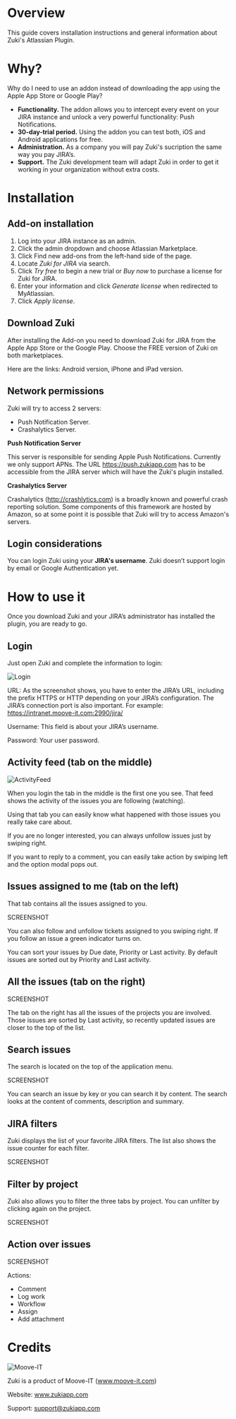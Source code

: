 Overview 
========
This guide covers installation instructions and general information about Zuki's Atlassian Plugin.

Why?
====
Why do I need to use an addon instead of downloading the app using the Apple App Store or Google Play?

* **Functionality.** The addon allows you to intercept every event on your JIRA instance and unlock a very powerful functionality: Push Notifications.
* **30-day-trial period.** Using the addon you can test both, iOS and Android applications for free.
* **Administration.** As a company you will pay Zuki's sucription the same way you pay JIRA’s.
* **Support.** The Zuki development team will adapt Zuki in order to get it working in your organization without extra costs.

Installation
============

Add-on installation
-------------------

1. Log into your JIRA instance as an admin.
2. Click the admin dropdown and choose Atlassian Marketplace.
3. Click Find new add-ons from the left-hand side of the page.
4. Locate *Zuki for JIRA* via search.
5. Click *Try free* to begin a new trial or *Buy now* to purchase a license for Zuki for JIRA.
6. Enter your information and click *Generate license* when redirected to MyAtlassian.
7. Click *Apply license*.

Download Zuki
-------------

After installing the Add-on you need to download Zuki for JIRA from the Apple App Store or the Google Play. Choose the FREE version of Zuki on both marketplaces.

Here are the links:
Android version,
iPhone and iPad version.

Network permissions
-------------------
Zuki will try to access 2 servers:
- Push Notification Server.
- Crashalytics Server. 

**Push Notification Server**

This server is responsible for sending Apple Push Notifications. Currently we only support APNs.
The URL https://push.zukiapp.com has to be accessible from the JIRA server which will have the Zuki's plugin installed.  

**Crashalytics Server**

Crashalytics (http://crashlytics.com) is a broadly known and powerful crash reporting solution. Some components of this framework are hosted by Amazon, so at some point it is possible that Zuki will try to access Amazon's servers.

Login considerations
--------------------
You can login Zuki using your **JIRA's username**. Zuki doesn’t support login by email or Google Authentication yet. 


How to use it
=============

Once you download Zuki and your JIRA’s administrator has installed the plugin, you are ready to go.

Login
-----

Just open Zuki and complete the information to login:

![Login](screenshots/login.PNG?raw=true)

URL: As the screenshot shows, you have to enter the JIRA’s URL, including the prefix HTTPS or HTTP depending on your JIRA’s configuration. The JIRA’s connection port is also important. For example: https://intranet.moove-it.com:2990/jira/

Username: This field is about your JIRA’s username.

Password: Your user password.

Activity feed (tab on the middle)
---------------------------------

![ActivityFeed](screenshots/ActivityFeed.PNG?raw=true)

When you login the tab in the middle is the first one you see. That feed shows the activity of the issues you are following (watching). 

Using that tab you can easily know what happened with those issues you really take care about.

If you are no longer interested, you can always unfollow issues just by swiping right. 

If you want to reply to a comment, you can easily take action by swiping left and the option modal pops out.

Issues assigned to me (tab on the left)
---------------------------------------

That tab contains all the issues assigned to you. 

SCREENSHOT

You can also follow and unfollow tickets assigned to you swiping right. If you follow an issue a green indicator turns on.

You can sort your issues by Due date, Priority or Last activity. By default issues are sorted out by Priority and Last activity.

All the issues (tab on the right)
---------------------------------

SCREENSHOT

The tab on the right has all the issues of the projects you are involved. Those issues are sorted by Last activity, so recently updated issues are closer to the top of the list.

Search issues
-------------

The search is located on the top of the application menu.

SCREENSHOT

You can search an issue by key or you can search it by content. The search looks at the content of comments, description and summary.

JIRA filters
------------

Zuki displays the list of your favorite JIRA filters. The list also shows the issue counter for each filter.

SCREENSHOT

Filter by project
-----------------

Zuki also allows you to filter the three tabs by project. You can unfilter by clicking again on the project.

SCREENSHOT

Action over issues
------------------

SCREENSHOT

Actions:
- Comment
- Log work
- Workflow
- Assign
- Add attachment

Credits
=======

![Moove-IT](http://moove-it.com/assets/logos/mooveitLogo-f5be7bdde9998bbdfae39475d3f3d460.png?raw=true)

Zuki is a product of Moove-IT (www.moove-it.com)

Website: www.zukiapp.com

Support: support@zukiapp.com






 


